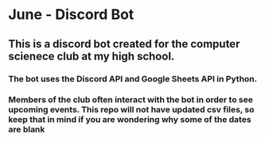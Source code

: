 # June - Discord Bot
## This is a discord bot created for the computer scienece club at my high school.
### The bot uses the Discord API and Google Sheets API in Python.
### Members of the club often interact with the bot in order to see upcoming events. This repo will not have updated csv files, so keep that in mind if you are wondering why some of the dates are blank
